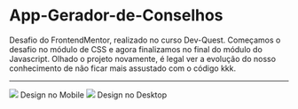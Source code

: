 # App-Gerador-de-Conselhos
 
Desafio do FrontendMentor, realizado no curso Dev-Quest.
Começamos o desafio no módulo de CSS e agora finalizamos no final do módulo do Javascript. 
Olhado o projeto novamente, é legal ver a evolução do nosso conhecimento de não ficar mais assustado com o código kkk.

-------------
<img src="./src/print/Mobile.png">
Design no Mobile

<img src="./src/print/Captura de tela 2023-07-27 095338.png">
Design no Desktop
